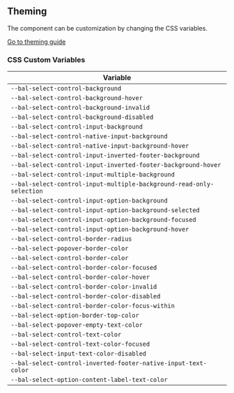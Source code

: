 ## Theming

The component can be customization by changing the CSS variables.

<a class="sb-unstyled button is-primary" href="../?path=/docs/development-theming--page">Go to theming guide</a>

<!-- START: human documentation -->



<!-- END: human documentation -->

### CSS Custom Variables​

| Variable                                                             |
| -------------------------------------------------------------------- |
| `--bal-select-control-background`                                    |
| `--bal-select-control-background-hover`                              |
| `--bal-select-control-background-invalid`                            |
| `--bal-select-control-background-disabled`                           |
| `--bal-select-control-input-background`                              |
| `--bal-select-control-native-input-background`                       |
| `--bal-select-control-native-input-background-hover`                 |
| `--bal-select-control-input-inverted-footer-background`              |
| `--bal-select-control-input-inverted-footer-background-hover`        |
| `--bal-select-control-input-multiple-background`                     |
| `--bal-select-control-input-multiple-background-read-only-selection` |
| `--bal-select-control-input-option-background`                       |
| `--bal-select-control-input-option-background-selected`              |
| `--bal-select-control-input-option-background-focused`               |
| `--bal-select-control-input-option-background-hover`                 |
| `--bal-select-control-border-radius`                                 |
| `--bal-select-popover-border-color`                                  |
| `--bal-select-control-border-color`                                  |
| `--bal-select-control-border-color-focused`                          |
| `--bal-select-control-border-color-hover`                            |
| `--bal-select-control-border-color-invalid`                          |
| `--bal-select-control-border-color-disabled`                         |
| `--bal-select-control-border-color-focus-within`                     |
| `--bal-select-option-border-top-color`                               |
| `--bal-select-popover-empty-text-color`                              |
| `--bal-select-control-text-color`                                    |
| `--bal-select-control-text-color-focused`                            |
| `--bal-select-input-text-color-disabled`                             |
| `--bal-select-control-inverted-footer-native-input-text-color`       |
| `--bal-select-option-content-label-text-color`                       |
